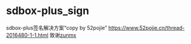 # sdbox-plus_sign
sdbox-plus签名解决方案“copy by 52pojie”
https://www.52pojie.cn/thread-2016480-1-1.html
致谢[zunmx](https://www.52pojie.cn/home.php?mod=space&uid=2250589)
